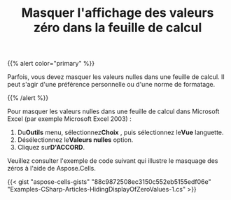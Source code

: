 ﻿---
title: Masquer l'affichage des valeurs zéro dans la feuille de calcul
type: docs
weight: 50
url: /fr/net/hiding-the-display-of-zero-values-in-the-worksheet/
---
{{% alert color="primary" %}} 

Parfois, vous devez masquer les valeurs nulles dans une feuille de calcul. Il peut s'agir d'une préférence personnelle ou d'une norme de formatage.

{{% /alert %}} 

Pour masquer les valeurs nulles dans une feuille de calcul dans Microsoft Excel (par exemple Microsoft Excel 2003) :

1.  Du**Outils** menu, sélectionnez**Choix** , puis sélectionnez le**Vue** languette.
1.  Désélectionnez le**Valeurs nulles** option.
1.  Cliquez sur**D'ACCORD**.

Veuillez consulter l'exemple de code suivant qui illustre le masquage des zéros à l'aide de Aspose.Cells.



{{< gist "aspose-cells-gists" "88c9872508ec3150c552eb5155edf06e" "Examples-CSharp-Articles-HidingDisplayOfZeroValues-1.cs" >}}
